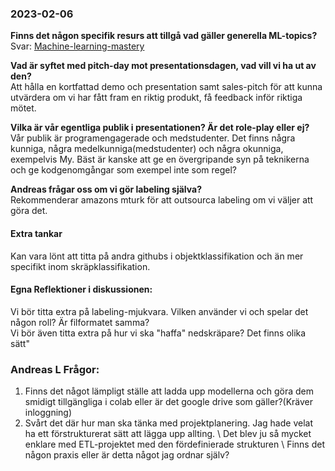 ### 2023-02-06
**Finns det någon specifik resurs att tillgå vad gäller generella ML-topics?** \
Svar: [Machine-learning-mastery](https://machinelearningmastery.com/blog/)

**Vad är syftet med pitch-day mot presentationsdagen, vad vill vi ha ut av den?** \
Att hålla en kortfattad demo och presentation samt sales-pitch för att kunna utvärdera om vi har fått fram en riktig produkt, få feedback inför riktiga mötet.

**Vilka är vår egentliga publik i presentationen? Är det role-play eller ej?** \
Vår publik är programengagerade och medstudenter. Det finns några kunniga, några medelkunniga(medstudenter) och några okunniga, exempelvis My.
Bäst är kanske att ge en övergripande syn på teknikerna och ge kodgenomgångar som exempel inte som regel?

**Andreas frågar oss om vi gör labeling själva?** \
Rekommenderar amazons mturk för att outsourca labeling om vi väljer att göra det.

#### Extra tankar
Kan vara lönt att titta på andra githubs i objektklassifikation och än mer specifikt inom skräpklassifikation.



#### Egna Reflektioner i diskussionen:
Vi bör titta extra på labeling-mjukvara. Vilken använder vi och spelar det någon roll? Är filformatet samma? \
Vi bör även titta extra på hur vi ska "haffa" nedskräpare? Det finns olika sätt"



### Andreas L Frågor:
1. Finns det något lämpligt ställe att ladda upp modellerna och göra dem smidigt tillgängliga i colab eller är det google drive som gäller?(Kräver inloggning)
2. Svårt det där hur man ska tänka med projektplanering. Jag hade velat ha ett förstrukturerat sätt att lägga upp allting. \ Det blev ju så mycket enklare med ETL-projektet med den fördefinierade strukturen \ Finns det någon praxis eller är detta något jag ordnar själv?
